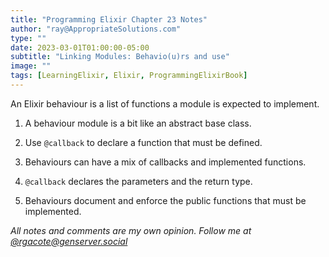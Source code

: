 ```yaml
---
title: "Programming Elixir Chapter 23 Notes"
author: "ray@AppropriateSolutions.com"
type: ""
date: 2023-03-01T01:00:00-05:00
subtitle: "Linking Modules: Behavio(u)rs and use"
image: ""
tags: [LearningElixir, Elixir, ProgrammingElixirBook]
---
```


An Elixir behaviour is a list of functions a module is expected to implement.


<!--more-->

1. A behaviour module is a bit like an abstract base class.

1. Use `@callback` to declare a function that must be defined.

1. Behaviours can have a mix of callbacks and implemented functions.

1. `@callback` declares the parameters and the return type.

1. Behaviours document and enforce the public functions that must be implemented.



_All notes and comments are my own opinion. Follow me at [@rgacote@genserver.social](https://genserver.social/rgacote)_
